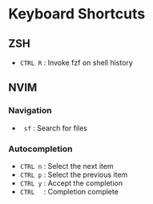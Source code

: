 # Keyboard Shortcuts

## ZSH
- `CTRL R` : Invoke fzf on shell history

## NVIM

### Navigation
- ` sf` : Search for files

### Autocompletion
- `CTRL n` : Select the next item
- `CTRL p` : Select the previous item
- `CTRL y` : Accept the completion
- `CTRL  ` : Completion complete
